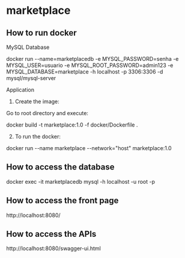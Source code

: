 # marketplace

<h2>How to run docker</h2>

MySQL Database

docker run --name=marketplacedb -e MYSQL_PASSWORD=senha -e MYSQL_USER=usuario -e MYSQL_ROOT_PASSWORD=admin123 -e MYSQL_DATABASE=marketplace -h localhost -p 3306:3306 -d mysql/mysql-server

Application

1. Create the image:

Go to root directory and execute: 

docker build -t marketplace:1.0 -f docker/Dockerfile .

2. To run the docker: 

docker run  --name marketplace --network="host"  marketplace:1.0 

<h2>How to access the database</h2>

docker exec -it marketplacedb mysql -h localhost -u root -p

<h2>How to access the front page</h2>

http://localhost:8080/

<h2>How to access the APIs</h2>

http://localhost:8080/swagger-ui.html
